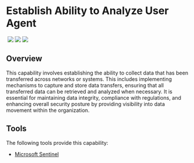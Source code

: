 # Establish Ability to Analyze User Agent
&nbsp;![](https://img.shields.io/badge/ID-C1202-blue)&nbsp;![](https://img.shields.io/badge/Phase-Preparation_%28P0001%29-blue)&nbsp;![](https://img.shields.io/badge/Category-Email-blue)
## Overview
This capability involves establishing the ability to collect data that has been transferred across networks or systems. This includes implementing mechanisms to capture and store data transfers, ensuring that all transferred data can be retrieved and analyzed when necessary. It is essential for maintaining data integrity, compliance with regulations, and enhancing overall security posture by providing visibility into data movement within the organization.

## Tools
The following tools provide this capability:

- [Microsoft Sentinel](../tool/ms-sentinel/C1202.md)
